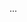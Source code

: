 <!---
psandovalv/psandovalv is a ✨ special ✨ repository because its `README.md` (this file) appears on your GitHub profile.
You can click the Preview link to take a look at your changes.
--->
...
